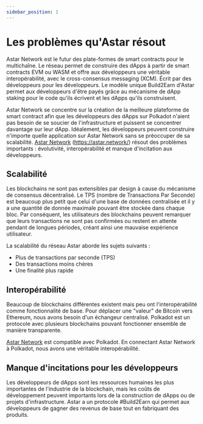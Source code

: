 ```yaml
---
sidebar_position: 1
---
```


# Les problèmes qu'Astar résout

Astar Network est le futur des plate-formes de smart contracts pour le multichaîne. Le réseau permet de construire des dApps à partir de smart contracts EVM ou WASM et offre aux développeurs une véritable interopérabilité, avec le cross-consensus messaging (XCM). Écrit par des développeurs pour les développeurs. Le modèle unique Build2Earn d'Astar permet aux développeurs d'être payés grâce au mécanisme de dApp staking pour le code qu'ils écrivent et les dApps qu'ils construisent.

Astar Network se concentre sur la création de la meilleure plateforme de smart contract afin que les développeurs des dApps sur Polkadot n'aient pas besoin de se soucier de l'infrastructure et puissent se concentrer davantage sur leur dApp. Idéalement, les développeurs peuvent construire n'importe quelle application sur Astar Network sans se préoccuper de sa scalabilité. [Astar Network] (https://astar.network/) résout des problèmes importants : évolutivité, interopérabilité et manque d'incitation aux développeurs.

## Scalabilité

Les blockchains ne sont pas extensibles par design à cause du mécanisme de consensus décentralisé. Le TPS (nombre de Transactions Par Seconde) est beaucoup plus petit que celui d'une base de données centralisée et il y a une quantité de donnée maximale pouvant être stockée dans chaque bloc. Par conséquent, les utilisateurs des blockchains peuvent remarquer que leurs transactions ne sont pas confirmées ou restent en attente pendant de longues périodes, créant ainsi une mauvaise expérience utilisateur.

La scalabilité du réseau Astar aborde les sujets suivants :

- Plus de transactions par seconde (TPS)
- Des transactions moins chères
- Une finalité plus rapide

## Interopérabilité

Beaucoup de blockchains différentes existent mais peu ont l'interopérabilité comme fonctionnalité de base. Pour déplacer une "valeur" de Bitcoin vers Ethereum, nous avons besoin d'un échangeur centralisé. Polkadot est un protocole avec plusieurs blockchains pouvant fonctionner ensemble de manière transparente.

[Astar Network][] est compatible avec Polkadot. En connectant Astar Network à Polkadot, nous avons une véritable interopérabilité.

## Manque d'incitations pour les développeurs
 Les développeurs de dApps sont les ressources humaines les plus importantes de l'industrie de la blockchain, mais les coûts de développement peuvent importants lors de la construction de dApps ou de projets d'infrastructure. Astar a un protocole #Build2Earn qui permet aux développeurs de gagner des revenus de base tout en fabriquant des produits.

[Astar Network]: https://astar.network/